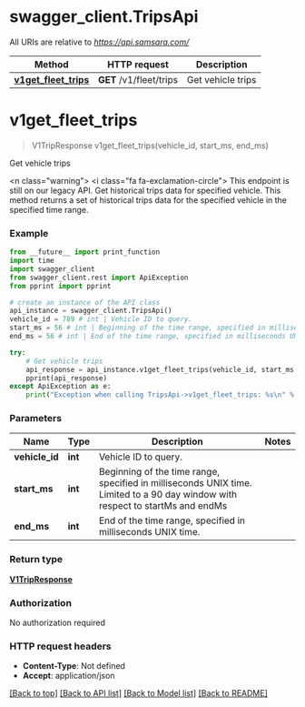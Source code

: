 # swagger_client.TripsApi

All URIs are relative to *https://api.samsara.com/*

Method | HTTP request | Description
------------- | ------------- | -------------
[**v1get_fleet_trips**](TripsApi.md#v1get_fleet_trips) | **GET** /v1/fleet/trips | Get vehicle trips

# **v1get_fleet_trips**
> V1TripResponse v1get_fleet_trips(vehicle_id, start_ms, end_ms)

Get vehicle trips

<n class=\"warning\"> <nh> <i class=\"fa fa-exclamation-circle\"></i> This endpoint is still on our legacy API. </nh> </n>  Get historical trips data for specified vehicle. This method returns a set of historical trips data for the specified vehicle in the specified time range.

### Example
```python
from __future__ import print_function
import time
import swagger_client
from swagger_client.rest import ApiException
from pprint import pprint

# create an instance of the API class
api_instance = swagger_client.TripsApi()
vehicle_id = 789 # int | Vehicle ID to query.
start_ms = 56 # int | Beginning of the time range, specified in milliseconds UNIX time. Limited to a 90 day window with respect to startMs and endMs
end_ms = 56 # int | End of the time range, specified in milliseconds UNIX time.

try:
    # Get vehicle trips
    api_response = api_instance.v1get_fleet_trips(vehicle_id, start_ms, end_ms)
    pprint(api_response)
except ApiException as e:
    print("Exception when calling TripsApi->v1get_fleet_trips: %s\n" % e)
```

### Parameters

Name | Type | Description  | Notes
------------- | ------------- | ------------- | -------------
 **vehicle_id** | **int**| Vehicle ID to query. | 
 **start_ms** | **int**| Beginning of the time range, specified in milliseconds UNIX time. Limited to a 90 day window with respect to startMs and endMs | 
 **end_ms** | **int**| End of the time range, specified in milliseconds UNIX time. | 

### Return type

[**V1TripResponse**](V1TripResponse.md)

### Authorization

No authorization required

### HTTP request headers

 - **Content-Type**: Not defined
 - **Accept**: application/json

[[Back to top]](#) [[Back to API list]](../README.md#documentation-for-api-endpoints) [[Back to Model list]](../README.md#documentation-for-models) [[Back to README]](../README.md)

